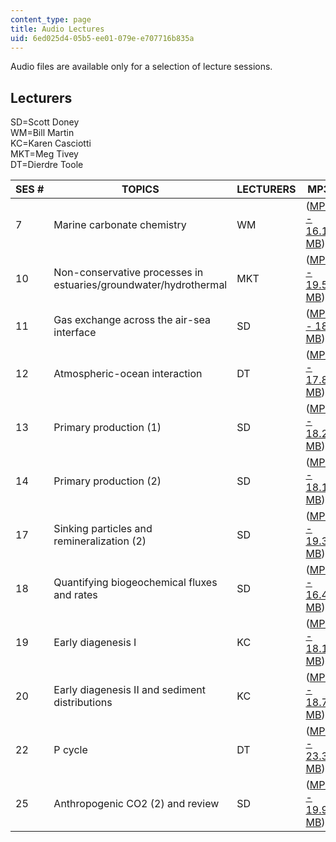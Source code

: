 ```yaml
---
content_type: page
title: Audio Lectures
uid: 6ed025d4-05b5-ee01-079e-e707716b835a
---
```


Audio files are available only for a selection of lecture sessions.

Lecturers
---------

SD=Scott Doney  
WM=Bill Martin  
KC=Karen Casciotti  
MKT=Meg Tivey  
DT=Dierdre Toole

| SES # | TOPICS | LECTURERS | MP3 |
| --- | --- | --- | --- |
| 7 | Marine carbonate chemistry | WM | ([MP3 - 16.1 MB](/ans7870/12/12.742/f06/audiolectures/MarChem9_28edit.mp3)) |
| 10 | Non-conservative processes in estuaries/groundwater/hydrothermal | MKT | ([MP3 - 19.5 MB](/ans7870/12/12.742/f06/audiolectures/MarChem10_12edit.mp3)) |
| 11 | Gas exchange across the air-sea interface | SD | ([MP3 - 18 MB](/ans7870/12/12.742/f06/audiolectures/MarChem10_17edit.mp3)) |
| 12 | Atmospheric-ocean interaction | DT | ([MP3 - 17.8 MB](/ans7870/12/12.742/f06/audiolectures/MarChem10_19edit.mp3)) |
| 13 | Primary production (1) | SD | ([MP3 - 18.2 MB](/ans7870/12/12.742/f06/audiolectures/MarChem10_26edit.mp3)) |
| 14 | Primary production (2) | SD | ([MP3 - 18.1 MB](/ans7870/12/12.742/f06/audiolectures/MarChem10_31edit.mp3)) |
| 17 | Sinking particles and remineralization (2) | SD | ([MP3 - 19.3 MB](/ans7870/12/12.742/f06/audiolectures/MarChem11_9edit.mp3)) |
| 18 | Quantifying biogeochemical fluxes and rates | SD | ([MP3 - 16.4 MB](/ans7870/12/12.742/f06/audiolectures/MarChem11_14edit.mp3)) |
| 19 | Early diagenesis I | KC | ([MP3 - 18.1 MB](/ans7870/12/12.742/f06/audiolectures/MarChem11_16edit.mp3)) |
| 20 | Early diagenesis II and sediment distributions | KC | ([MP3 - 18.7 MB](/ans7870/12/12.742/f06/audiolectures/MarChem11_21edit.mp3)) |
| 22 | P cycle | DT | ([MP3 - 23.3 MB](/ans7870/12/12.742/f06/audiolectures/MarChem11_30edit.mp3)) |
| 25 | Anthropogenic CO2 (2) and review | SD | ([MP3 - 19.9 MB](/ans7870/12/12.742/f06/audiolectures/MarChem12_12edit.mp3))